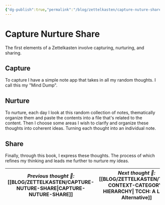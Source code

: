 ```yaml
---
{"dg-publish":true,"permalink":"/blog/zettelkasten/capture-nuture-share/","title":"Capture, Nuture, Share","updated":"2025-08-28T21:53:21.626+01:00"}
---
```


# Capture Nurture Share
The first elements of a Zettelkasten involve capturing, nurturing, and sharing.
##  Capture
To capture I have a simple note app that takes in all my random thoughts.
I call this my "Mind Dump".
## Nurture
To nurture, each day I look at this random collection of notes, thematically organize them and paste the contents into a file that's related to the content.
Then I choose some areas I wish to clarify and organize these thoughts into coherent ideas.
Turning each thought into an individual note.
## Share
Finally, through this book, I express these thoughts.
The process of which refines my thinking and leads me further to nurture my ideas.

| *Previous thought 💭:* [[BLOG/ZETTELKASTEN/CAPTURE-NUTURE-SHARE\|CAPTURE-NUTURE-SHARE\]] | *Next thought 💭:* [[BLOG/ZETTELKASTEN/TIME-CONTEXT-CATEGORY-HIERARCHY\| TCCH: A Latch Alternative]] |
| --------------------------------------------------------------------------------------------------------------- | ---------------------------------------------------------------------------------- |
